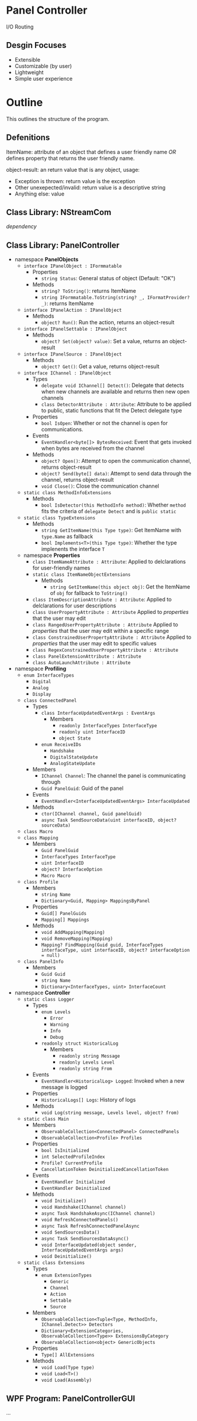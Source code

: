 # Panel Controller
I/O Routing

## Desgin Focuses
* Extensible
* Customizable (by user)
* Lightweight
* Simple user experience

# Outline
This outlines the structure of the program.

## Defenitions
ItemName: attribute of an object that defines a user friendly name *OR* defines property that returns the user friendly name.

object-result: an return value that is any object, usage:
* Exception is thrown: return value is the exception
* Other unexepected/invalid: return value is a descriptive string
* Anything else: value

## Class Library: NStreamCom
*dependency*

## Class Library: PanelController
* namespace **PanelObjects**
    * `interface IPanelObject : IFormmatable`
        * Properties
            * `string Status`: General status of object (Default: "OK")
        * Methods
            * `string? ToString()`: returns ItemName
            * `string IFormmatable.ToString(string? _, IFormatProvider? _)`: returns ItemName
    * `interface IPanelAction : IPanelObject`
        * Methods
            * `object? Run()`: Run the action, returns an object-result
    * `interface IPanelSettable : IPanelObject`
         * Methods
            * `object? Set(object? value)`: Set a value, returns an object-result
    * `interface IPanelSource : IPanelObject`
        * Methods
            * `object? Get()`: Get a value, returns object-result
    * `interface IChannel : IPanelObject`
        * Types
            * `delegate void IChannel[] Detect()`: Delegate that detects when new channels are available and returns then new open channels
            * `class DetectorAttribute : Attribute`: Attribute to be applied to public, static functions that fit the Detect delegate type
        * Properties
            * `bool IsOpen`: Whether or not the channel is open for communications.
        * Events
            * `EventHandler<byte[]> BytesReceived`: Event that gets invoked when bytes are received from the channel
        * Methods
            * `object? Open()`: Attempt to open the communication channel, returns object-result
            * `object? Send(byte[] data)`: Attempt to send data through the channel, returns object-result
            * `void Close()`: Close the communication channel
    * `static class MethodInfoExtensions`
        * Methods
            * `bool IsDetector(this MethodInfo method)`: Whether `method` fits the criteria of `delegate Detect` and is `public static`
    * `static class TypeExtensions`
        * Methods
            * `string GetItemName(this Type type)`: Get ItemName with `type.Name` as fallback
            * `bool Implements<T>(this Type type)`: Whether the type implenents the interface `T`
    * namespace **Properties**
        * `class ItemNameAttribute : Attribute`: Applied to delclarations for user-friendly names
        * `static class ItemNameObjectExtensions`
            * Methods
                * `string GetItemName(this object obj)`: Get the ItemName of `obj` for fallback to `ToString()`
        * `class ItemDescriptionAttribute : Attribute`: Applied to delclarations for user descriptions
        * `class UserPropertyAttribute : Attribute` Applied to *properties* that the user may edit
        * `class RangedUserPropertyAttribute : Attribute` Applied to *properties* that the user may edit within a specific range
        * `class ConstrainedUserPropertyAttribute : Attribute` Applied to *properties* that the user may edit to specific values
        * `class RegexConstrainedUserPropertyAttribute : Attribute`
        * `class PanelExtensionAttribute : Attribute`
        * `class AutoLaunchAttribute : Attribute`
* namespace **Profiling**
    * `enum InterfaceTypes`
        * `Digital`
        * `Analog`
        * `Display`
    * `class ConnectedPanel`
        * Types
            * `class InterfaceUpdatedEventArgs : EventArgs`
                * Members
                    * `readonly InterfaceTypes InterfaceType`
                    * `readonly uint InterfaceID`
                    * `object State`
            * `enum ReceiveIDs`
                * `Handshake`
                * `DigitalStateUpdate`
                * `AnalogStateUpdate`
        * Members
            * `IChannel Channel`: The channel the panel is communicating through
            * `Guid PanelGuid`: Guid of the panel
        * Events
            * `EventHandler<InterfaceUpdatedEventArgs> InterfaceUpdated`
        * Methods
            * `ctor(IChannel channel, Guid panelGuid)`
            * `async Task SendSourceData(uint interfaceID, object? sourceData)`
    * `class Macro`
    * `class Mapping`
        * Members
            * `Guid PanelGuid`
            * `InterfaceTypes InterfaceType`
            * `uint InterfaceID`
            * `object? InterfaceOption`
            * `Macro Macro`
    * `class Profile`
        * Members
            * `string Name`
            * `Dictionary<Guid, Mapping> MappingsByPanel`
        * Properties
            * `Guid[] PanelGuids`
            * `Mapping[] Mappings`
        * Methods
            * `void AddMapping(Mapping)`
            * `void RemoveMapping(Mapping)`
            * `Mapping? FindMapping(Guid guid, InterfaceTypes interfaceType, uint interfaceID, object? interfaceOption = null)`
    * `class PanelInfo`
        * Members
            * `Guid Guid`
            * `string Name`
            * `Dictionary<InterfaceTypes, uint> InterfaceCount`
* namespace **Controller**
    * `static class Logger`
        * Types
            * `enum Levels`
                * `Error`
                * `Warning`
                * `Info`
                * `Debug`
            * `readonly struct HistoricalLog`
                * Members
                    * `readonly string Message`
                    * `readonly Levels Level`
                    * `readonly string From`
        * Events
            * `EventHandler<HistoricalLog> Logged`: Invoked when a new message is logged
        * Properties
            * `HistoricalLogs[] Logs`: History of logs
        * Methods
            * `void Log(string message, Levels level, object? from)`
    * `static class Main`
        * Members
            * `ObservableCollection<ConnectedPanel> ConnectedPanels`
            * `ObservableCollection<Profile> Profiles`
        * Properties
            * `bool IsInitialized`
            * `int SelectedProfileIndex`
            * `Profile? CurrentProfile`
            * `CancellationToken DeinitializedCancellationToken`
        * Events
            * `EventHandler Initialized`
            * `EventHandler Deinitialized`
        * Methods
            * `void Initialize()`
            * `void Handshake(IChannel channel)`
            * `async Task HandshakeAsync(IChannel channel)`
            * `void RefreshConnectedPanels()`
            * `async Task RefreshConnectedPanelAsync`
            * `void SendSourcesData()`
            * `async Task SendSourcesDataAsync()`
            * `void InterfaceUpdated(object sender, InterfaceUpdatedEventArgs args)`
            * `void Deinitialize()`
    * `static class Extensions`
        * Types
            * `enum ExtensionTypes`
                * `Generic`
                * `Channel`
                * `Action`
                * `Settable`
                * `Source`
        * Members
            * `ObservableCollection<Tuple<Type, MethodInfo, IChannel.Detect>> Detectors`
            * `Dictionary<ExtensionCategories, ObservableCollection<Type>> ExtensionsByCategory`
            * `ObservableCollection<object> GenericObjects`
        * Properties
            * `Type[] AllExtensions`
        * Methods
            * `void Load(Type type)`
            * `void Load<T>()`
            * `void Load(Assembly)`

## WPF Program: PanelControllerGUI
...